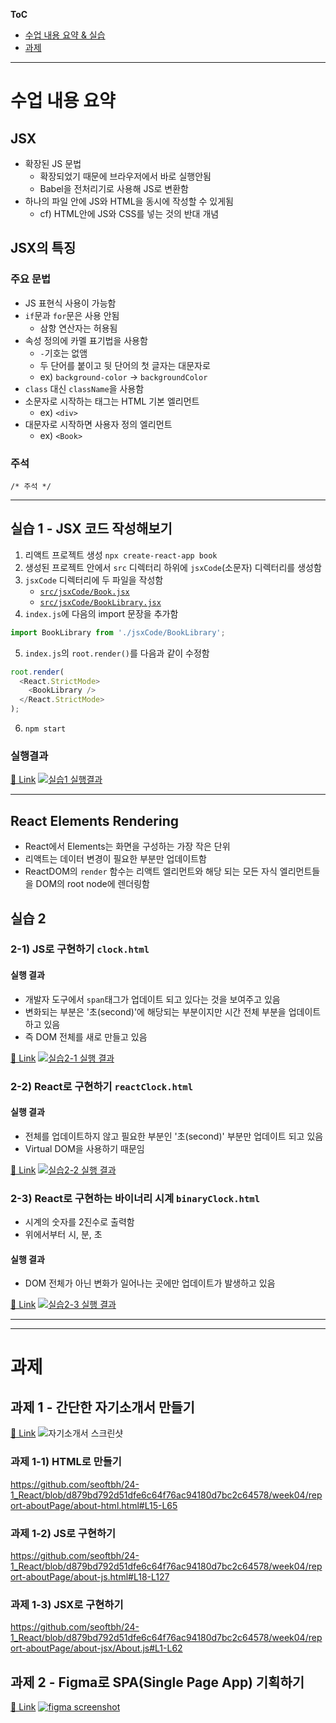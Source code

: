 **ToC**
- [수업 내용 요약 & 실습](#수업-내용-요약)
- [과제](#과제)

---

# 수업 내용 요약
## JSX
- 확장된 JS 문법
	- 확장되었기 때문에 브라우저에서 바로 실행안됨
	- Babel을 전처리기로 사용해 JS로 변환함
- 하나의 파일 안에 JS와 HTML을 동시에 작성할 수 있게됨
	- cf) HTML안에 JS와 CSS를 넣는 것의 반대 개념
## JSX의 특징
### 주요 문법
- JS 표현식 사용이 가능함
- `if`문과 `for`문은 사용 안됨
	- 삼항 연산자는 허용됨
- 속성 정의에 카멜 표기법을 사용함
	- `-`기호는 없앰
	- 두 단어를 붙이고 뒷 단어의 첫 글자는 대문자로
	- ex) `background-color` → `backgroundColor`
- `class` 대신 `className`을 사용함
- 소문자로 시작하는 태그는 HTML 기본 엘리먼트
	- ex) `<div>`
- 대문자로 시작하면 사용자 정의 엘리먼트
	- ex) `<Book>`

### 주석
```
/* 주석 */
```


---

## 실습 1 - JSX 코드 작성해보기

1. 리액트 프로젝트 생성 `npx create-react-app book`
2. 생성된 프로젝트 안에서 `src` 디렉터리 하위에 `jsxCode`(소문자) 디렉터리를 생성함
3. `jsxCode` 디렉터리에 두 파일을 작성함
	- [`src/jsxCode/Book.jsx`](./book/src/jsxCode/Book.js)
	- [`src/jsxCode/BookLibrary.jsx`](./book/src/jsxCode/BookLibrary.js)
4. `index.js`에 다음의 import 문장을 추가함
```js
import BookLibrary from './jsxCode/BookLibrary';
```
5. `index.js`의 `root.render()`를 다음과 같이 수정함
```js
root.render(
  <React.StrictMode>
    <BookLibrary />
  </React.StrictMode>
);
```
6. `npm start`
### 실행결과
[🔗 Link](https://seoftbh.github.io/24-1_React/week04/book/build/index.html)
[![실습1 실행결과](./md/image.png)](https://seoftbh.github.io/24-1_React/week04/book/build/index.html)


---
## React Elements Rendering

- React에서 Elements는 화면을 구성하는 가장 작은 단위
- 리액트는 데이터 변경이 필요한 부분만 업데이트함
- ReactDOM의 `render` 함수는 리액트 엘리먼트와 해당 되는 모든 자식 엘리먼트들을 DOM의 root node에 렌더링함


## 실습 2
### 2-1) JS로 구현하기 `clock.html`

#### 실행 결과
- 개발자 도구에서 `span`태그가 업데이트 되고 있다는 것을 보여주고 있음
- 변화되는 부분은 '초(second)'에 해당되는 부분이지만 시간 전체 부분을 업데이트하고 있음
- 즉 DOM 전체를 새로 만들고 있음

[🔗 Link](https://seoftbh.github.io/24-1_React/week04/clock/clock.html)
[![실습2-1 실행 결과](./md/image-1.png)](https://seoftbh.github.io/24-1_React/week04/clock/clock.html)



### 2-2) React로 구현하기 `reactClock.html`

#### 실행 결과
- 전체를 업데이트하지 않고 필요한 부분인 '초(second)' 부분만 업데이트 되고 있음
- Virtual DOM을 사용하기 때문임

[🔗 Link](https://seoftbh.github.io/24-1_React/week04/clock/reactClock.html)
[![실습2-2 실행 결과](./md/image-2.png)](https://seoftbh.github.io/24-1_React/week04/clock/reactClock.html)


### 2-3) React로 구현하는 바이너리 시계 `binaryClock.html`
- 시계의 숫자를 2진수로 출력함
- 위에서부터 시, 분, 초

#### 실행 결과
- DOM 전체가 아닌 변화가 일어나는 곳에만 업데이트가 발생하고 있음

[🔗 Link](https://seoftbh.github.io/24-1_React/week04/clock/binaryClock.html)
[![실습2-3 실행 결과](./md/image-3.png)](https://seoftbh.github.io/24-1_React/week04/clock/binaryClock.html)


---
---

# 과제
## 과제 1 - 간단한 자기소개서 만들기
[🔗 Link](https://seoftbh.github.io/24-1_React/week04/report-aboutPage/about-html.html)
![자기소개서 스크린샷](./md/image-4.png)
### 과제 1-1) HTML로 만들기
https://github.com/seoftbh/24-1_React/blob/d879bd792d51dfe6c64f76ac94180d7bc2c64578/week04/report-aboutPage/about-html.html#L15-L65

### 과제 1-2) JS로 구현하기
https://github.com/seoftbh/24-1_React/blob/d879bd792d51dfe6c64f76ac94180d7bc2c64578/week04/report-aboutPage/about-js.html#L18-L127

### 과제 1-3) JSX로 구현하기
https://github.com/seoftbh/24-1_React/blob/d879bd792d51dfe6c64f76ac94180d7bc2c64578/week04/report-aboutPage/about-jsx/About.js#L1-L62


## 과제 2 - Figma로 SPA(Single Page App) 기획하기
[🔗 Link](https://www.figma.com/proto/LVPd0Gyv26a39fy5Nsi3Nz/Untitled?node-id=1-3&starting-point-node-id=1%3A3&mode=design&t=MyJHVinETmfVw13U-1)
[![figma screenshot](./md/image-5.png)](https://www.figma.com/proto/LVPd0Gyv26a39fy5Nsi3Nz/Untitled?node-id=1-3&starting-point-node-id=1%3A3&mode=design&t=MyJHVinETmfVw13U-1)